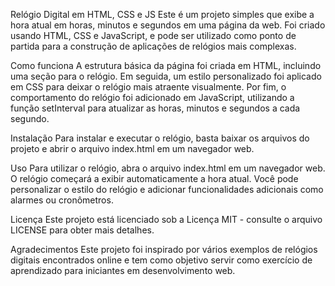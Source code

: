 Relógio Digital em HTML, CSS e JS
Este é um projeto simples que exibe a hora atual em horas, minutos e segundos em uma página da web. Foi criado usando HTML, CSS e JavaScript, e pode ser utilizado como ponto de partida para a construção de aplicações de relógios mais complexas.

Como funciona
A estrutura básica da página foi criada em HTML, incluindo uma seção para o relógio. Em seguida, um estilo personalizado foi aplicado em CSS para deixar o relógio mais atraente visualmente. Por fim, o comportamento do relógio foi adicionado em JavaScript, utilizando a função setInterval para atualizar as horas, minutos e segundos a cada segundo.

Instalação
Para instalar e executar o relógio, basta baixar os arquivos do projeto e abrir o arquivo index.html em um navegador web.

Uso
Para utilizar o relógio, abra o arquivo index.html em um navegador web. O relógio começará a exibir automaticamente a hora atual. Você pode personalizar o estilo do relógio e adicionar funcionalidades adicionais como alarmes ou cronômetros.

Licença
Este projeto está licenciado sob a Licença MIT - consulte o arquivo LICENSE para obter mais detalhes.

Agradecimentos
Este projeto foi inspirado por vários exemplos de relógios digitais encontrados online e tem como objetivo servir como exercício de aprendizado para iniciantes em desenvolvimento web.
